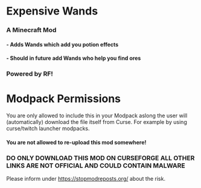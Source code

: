# Expensive Wands
### A Minecraft Mod
#### - Adds Wands which add you potion effects
#### - Should in future add Wands who help you find ores

### Powered by RF! 

# Modpack Permissions
You are only allowed to include this in your Modpack aslong the user will (automatically) download the file itself from Curse.
For example by using curse/twitch launcher modpacks.
#### You are not allowed to re-upload this mod somewhere!
### DO ONLY DOWNLOAD THIS MOD ON CURSEFORGE ALL OTHER LINKS ARE NOT OFFICIAL AND COULD CONTAIN MALWARE
Please inform under https://stopmodreposts.org/ about the risk.
